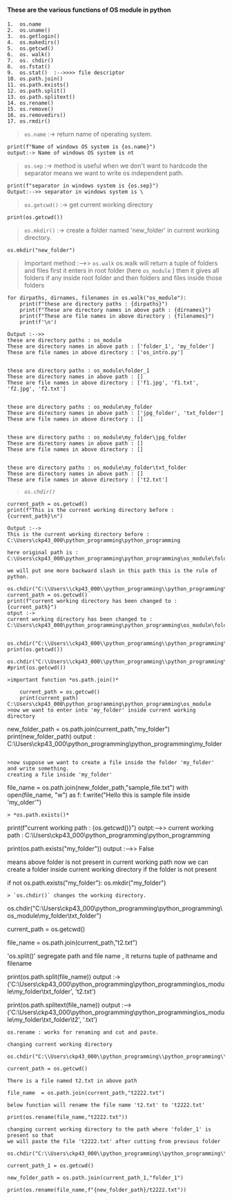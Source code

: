 
#### These are the various functions of OS module in python
```
1.  os.name
2.  os.uname()
3.  os.getlogin()
4.  os.makedirs()
5.  os.getcwd()
6.  os. walk()
7.  os. chdir()
8.  os.fstat()
9.  os.stat()  :-->>>> file descriptor
10. os.path.join()
11. os.path.exists()
12. os.path.split()
13. os.path.splitext()
14. os.rename()
15. os.remove()
16. os.removedirs()
17. os.rmdir()
```
>`os.name` :-> return name of operating system.

    print(f"Name of windows OS system is {os.name}")
    output:-> Name of windows OS system is nt


>`os.sep` :-> method is useful when we don't want to hardcode the separator
 means we want to write os independent path.

    print(f"separator in windows system is {os.sep}")
    Output:-->> separator in windows system is \


>`os.getcwd()` :-> get current working directory

    print(os.getcwd())
>`os.mkdir()` :-> create a folder named 'new_folder' in current working directory.

    os.mkdir("new_folder")

>Important method :-->> `os.walk`
 os.walk will return a tuple of folders and files
 first it enters in root folder (here `os_module` )
 then it gives all folders if any inside root folder and then folders and files inside those folders

    for dirpaths, dirnames, filenames in os.walk("os_module"):
        print(f"these are directory paths : {dirpaths}")
        print(f"These are directory names in above path : {dirnames}")
        print(f"These are file names in above directory : {filenames}")
        print(f'\n')

    Output :-->>
    these are directory paths : os_module
    These are directory names in above path : ['folder_1', 'my_folder']
    These are file names in above directory : ['os_intro.py']


    these are directory paths : os_module\folder_1
    These are directory names in above path : []
    These are file names in above directory : ['f1.jpg', 'f1.txt', 'f2.jpg', 'f2.txt']


    these are directory paths : os_module\my_folder
    These are directory names in above path : ['jpg_folder', 'txt_folder']
    These are file names in above directory : []


    these are directory paths : os_module\my_folder\jpg_folder
    These are directory names in above path : []
    These are file names in above directory : []


    these are directory paths : os_module\my_folder\txt_folder
    These are directory names in above path : []
    These are file names in above directory : ['t2.txt']


>*`os.chdir()`*

    current_path = os.getcwd()
    print(f"This is the current working directory before : {current_path}\n")

    Output :-->
    This is the current working directory before : C:\Users\ckp43_000\python_programming\python_programming

    here original path is : C:\Users\ckp43_000\python_programming\python_programming\os_module\folder_1

    we will put one more backward slash in this path this is the rule of python.

    os.chdir("C:\\Users\\ckp43_000\\python_programming\\python_programming\\os_module\\folder_1")
    current_path = os.getcwd()
    print(f"current working directory has been changed to : {current_path}")
    otput :->
    current working directory has been changed to : C:\Users\ckp43_000\python_programming\python_programming\os_module\folder_1
```

os.chdir("C:\\Users\\ckp43_000\\python_programming\\python_programming\\os_module")
print(os.getcwd())

os.chdir("C:\\Users\\ckp43_000\\python_programming\\python_programming\\os_module")
#print(os.getcwd())

>important function *os.path.join()*

    current_path = os.getcwd()
    print(current_path)
C:\Users\ckp43_000\python_programming\python_programming\os_module
>now we want to enter into 'my_folder' inside current working directory
```
new_folder_path = os.path.join(current_path,"my_folder")
print(new_folder_path)
output : C:\Users\ckp43_000\python_programming\python_programming\my_folder
```

>now suppose we want to create a file inside the folder 'my_folder' and write something.
creating a file inside 'my_folder'
```
file_name = os.path.join(new_folder_path,"sample_file.txt")
with open(file_name, "w") as f:
    f.write("Hello this is sample file inside 'my_older'")
```
> *os.path.exists()*
```
print(f"current working path : {os.getcwd()}")
outpt:-->> current working path : C:\Users\ckp43_000\python_programming\python_programming

print(os.path.exists("my_folder"))
output :-->> False 

means above folder is not present in current working path
now we can create a folder inside current working directory if the folder is not present

if not os.path.exists("my_folder"):
    os.mkdir("my_folder")
```    
> `os.chdir()` changes the working directory.
``` 
os.chdir("C:\\Users\ckp43_000\\python_programming\\python_programming\\os_module\my_folder\\txt_folder")

current_path = os.getcwd()

file_name = os.path.join(current_path,"t2.txt")

'os.split()' segregate path and file name , it returns  tuple of pathname and filename

print(os.path.split(file_name))
output :-> ('C:\\Users\\ckp43_000\\python_programming\\python_programming\\os_module\\my_folder\\txt_folder', 't2.txt')

print(os.path.splitext(file_name))
output :--> ('C:\\Users\\ckp43_000\\python_programming\\python_programming\\os_module\\my_folder\\txt_folder\\t2', '.txt')
```
os.rename : works for renaming and cut and paste.
```
```
changing current working directory 

os.chdir("C:\\Users\ckp43_000\\python_programming\\python_programming\\os_module\\my_folder\\txt_folder")

current_path = os.getcwd()

There is a file named t2.txt in above path

file_name  = os.path.join(current_path,"t2222.txt")

below function will rename the file name 't2.txt' to 't2222.txt'

print(os.rename(file_name,"t2222.txt"))

changing current working directory to the path where 'folder_1' is present so that 
we will paste the file 't2222.txt' after cutting from previous folder

os.chdir("C:\\Users\ckp43_000\\python_programming\\python_programming\\os_module")

current_path_1 = os.getcwd()

new_folder_path = os.path.join(current_path_1,"folder_1")

print(os.rename(file_name,f"{new_folder_path}/t2222.txt"))



















